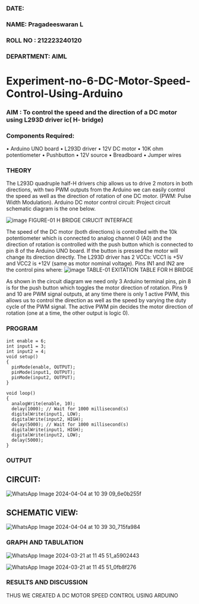 ###  DATE:

###  NAME: Pragadeeswaran L
###  ROLL NO : 212223240120
###  DEPARTMENT: AIML
# Experiment-no-6-DC-Motor-Speed-Control-Using-Arduino
### AIM : To control the speed and the direction of a DC motor using L293D driver ic( H- bridge)

### Components Required:
•	Arduino UNO board
•	L293D driver
•	12V DC motor
•	10K ohm potentiometer
•	Pushbutton
•	12V source
•	Breadboard
•	Jumper wires
### THEORY 
The L293D quadruple half-H drivers chip allows us to drive 2 motors in both directions, with two PWM outputs from the Arduino we can easily control the speed as well as the direction of rotation of one DC motor. (PWM: Pulse Width Modulation).
Arduino DC motor control circuit:
Project circuit schematic diagram is the one below.

![image](https://user-images.githubusercontent.com/36288975/167763051-b230c183-afc5-46f2-ba95-0f95e10dd6c9.png)
FIGURE-01 H BRIDGE CIRUCIT INTERFACE 
 
The speed of the DC motor (both directions) is controlled with the 10k potentiometer which is connected to analog channel 0 (A0) and the direction of rotation is controlled with the push button which is connected to pin 8 of the Arduino UNO board. If the button is pressed the motor will change its direction directly.
The L293D driver has 2 VCCs: VCC1 is +5V and VCC2 is +12V (same as motor nominal voltage). Pins IN1 and IN2 are the control pins where:
![image](https://user-images.githubusercontent.com/36288975/167763120-1421c2c5-8381-49eb-b376-03f6e1113b7a.png)
TABLE-01 EXITATION TABLE FOR H BRIDGE 

As shown in the circuit diagram we need only 3 Arduino terminal pins, pin 8 is for the push button which toggles the motor direction of rotation. Pins 9 and 10 are PWM signal outputs, at any time there is only 1 active PWM, this allows us to control the direction as well as the speed by varying the duty cycle of the PWM signal. The active PWM pin decides the motor direction of rotation (one at a time, the other output is logic 0).

### PROGRAM 
~~~
int enable = 6;
int input1 = 3;
int input2 = 4;
void setup()
{
  pinMode(enable, OUTPUT);
  pinMode(input1, OUTPUT);
  pinMode(input2, OUTPUT);
}

void loop()
{
  analogWrite(enable, 10);
  delay(1000); // Wait for 1000 millisecond(s)
  digitalWrite(input1, LOW);
  digitalWrite(input2, HIGH);
  delay(5000); // Wait for 1000 millisecond(s)
  digitalWrite(input1, HIGH);
  digitalWrite(input2, LOW);
  delay(5000);
}
~~~

### OUTPUT

## CIRCUIT:
![WhatsApp Image 2024-04-04 at 10 39 09_6e0b255f](https://github.com/sanjaysivaramakrishnan/Experiment-no-7-DC-Motor-Speed-Control-Using-Arduino/assets/151629616/ce472da8-246d-47ac-b6ae-ea31c01a4433)

## SCHEMATIC VIEW:

![WhatsApp Image 2024-04-04 at 10 39 30_715fa984](https://github.com/sanjaysivaramakrishnan/Experiment-no-7-DC-Motor-Speed-Control-Using-Arduino/assets/151629616/a6d448d0-830f-4f04-b197-21cdc21be08e)

### GRAPH AND TABULATION 
![WhatsApp Image 2024-03-21 at 11 45 51_a5902443](https://github.com/sanjaysivaramakrishnan/Experiment-no-7-DC-Motor-Speed-Control-Using-Arduino/assets/151629616/e47de29c-4d19-4ad2-955f-600349460392)

![WhatsApp Image 2024-03-21 at 11 45 51_0fb8f276](https://github.com/sanjaysivaramakrishnan/Experiment-no-7-DC-Motor-Speed-Control-Using-Arduino/assets/151629616/8d161703-d540-4c1f-9836-f74af6f6e740)



### RESULTS AND DISCUSSION 

THUS WE CREATED A DC MOTOR SPEED CONTROL USING ARDUINO
